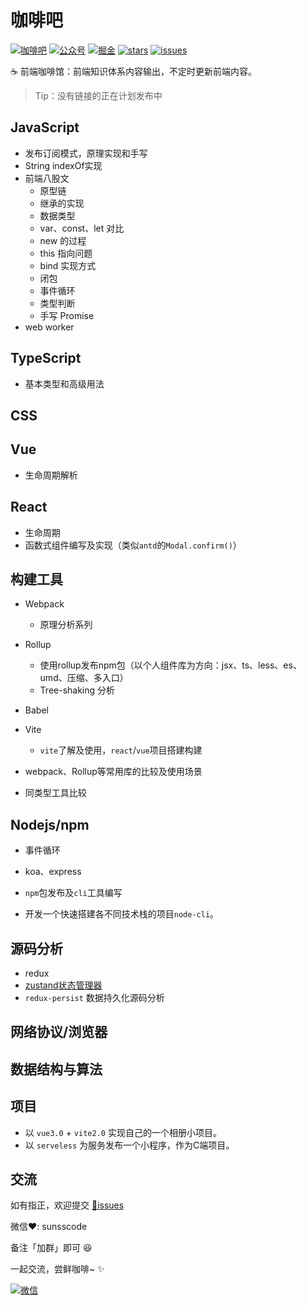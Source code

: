 # 咖啡吧

[![咖啡吧](https://img.shields.io/badge/CoffeeBar-%E5%92%96%E5%95%A1%E5%90%A7-orange)](#咖啡吧)
[![公众号](https://img.shields.io/badge/%E5%85%AC%E4%BC%97%E5%8F%B7-%E5%89%8D%E7%AB%AF%E5%B0%8F%E5%B8%85-blueviolet)](#交流)
[![掘金](https://img.shields.io/badge/Juejin-掘金-blue)](https://juejin.im/user/1204720476890477)
[![stars](https://img.shields.io/github/stars/JS-banana/front-end-coffeeBar)](https://github.com/JS-banana/front-end-coffeeBar/stargazers)
[![issues](https://img.shields.io/github/issues/JS-banana/front-end-coffeeBar)](https://github.com/JS-banana/front-end-coffeeBar/issues)

:coffee: 前端咖啡馆：前端知识体系内容输出，不定时更新前端内容。

> Tip：没有链接的正在计划发布中

## JavaScript

- 发布订阅模式，原理实现和手写
- String indexOf实现
- 前端八股文
  - 原型链
  - 继承的实现
  - 数据类型
  - var、const、let 对比
  - new 的过程
  - this 指向问题
  - bind 实现方式
  - 闭包
  - 事件循环
  - 类型判断
  - 手写 Promise
- web worker

## TypeScript

- 基本类型和高级用法

## CSS

## Vue

- 生命周期解析

## React

- 生命周期
- 函数式组件编写及实现（类似`antd`的`Modal.confirm()`）

## 构建工具

- Webpack
  - 原理分析系列

- Rollup
  - 使用rollup发布npm包（以个人组件库为方向：jsx、ts、less、es、umd、压缩、多入口）
  - Tree-shaking 分析

- Babel

- Vite
  - `vite`了解及使用，`react`/`vue`项目搭建构建

- webpack、Rollup等常用库的比较及使用场景
- 同类型工具比较

## Nodejs/npm

- 事件循环
- koa、express
- `npm`包发布及`cli`工具编写

- 开发一个快速搭建各不同技术栈的项目`node-cli`。

## 源码分析

- redux
- [zustand状态管理器](https://juejin.cn/post/6970951346816188430)
- `redux-persist` 数据持久化源码分析

## 网络协议/浏览器

## 数据结构与算法

## 项目

- 以 `vue3.0` + `vite2.0` 实现自己的一个相册小项目。
- 以 `serveless` 为服务发布一个小程序，作为C端项目。

## 交流

如有指正，欢迎提交 [:bug:issues](https://github.com/JS-banana/front-end-coffeeBar/issues)

微信:heart:: sunsscode

备注「加群」即可 :satisfied:

一起交流，尝鲜咖啡~ :sparkles:

[![微信](https://cdn.jsdelivr.net/gh/JS-banana/images/vuepress/1.jpg)](#交流)
